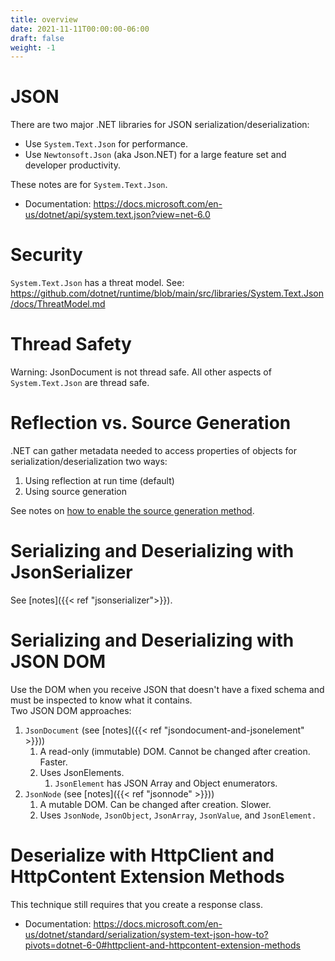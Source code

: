 ```yaml
---
title: overview
date: 2021-11-11T00:00:00-06:00
draft: false
weight: -1
---
```


# JSON
There are two major .NET libraries for JSON serialization/deserialization:
- Use `System.Text.Json` for performance.  
- Use `Newtonsoft.Json` (aka Json.NET) for a large feature set and developer productivity.  

These notes are for `System.Text.Json`.
- Documentation: https://docs.microsoft.com/en-us/dotnet/api/system.text.json?view=net-6.0

# Security
`System.Text.Json` has a threat model.  See: https://github.com/dotnet/runtime/blob/main/src/libraries/System.Text.Json/docs/ThreatModel.md

# Thread Safety
<r>Warning</r>: JsonDocument is not thread safe.  All other aspects of `System.Text.Json` are thread safe.

# Reflection vs. Source Generation
.NET can gather metadata needed to access properties of objects for serialization/deserialization two ways:
1. Using reflection at run time (default)
2. Using source generation

See notes on [how to enable the source generation method](https://learn.microsoft.com/en-us/dotnet/standard/serialization/system-text-json/source-generation-modes?pivots=dotnet-7-0).

# Serializing and Deserializing with JsonSerializer
See [notes]({{< ref "jsonserializer">}}).

# Serializing and Deserializing with JSON DOM
Use the DOM when you receive JSON that doesn't have a fixed schema and must be inspected to know what it contains.  
Two JSON DOM approaches:  
1.  `JsonDocument` (see [notes]({{< ref "jsondocument-and-jsonelement" >}}))
    1.  A read-only (immutable) DOM. Cannot be changed after creation. Faster.
    2.  Uses JsonElements.
        1.  `JsonElement` has JSON Array and Object enumerators.
2.  `JsonNode` (see [notes]({{< ref "jsonnode" >}}))
    1.  A mutable DOM. Can be changed after creation. Slower.
    2.  Uses `JsonNode`, `JsonObject`, `JsonArray`, `JsonValue`, and `JsonElement.`

# Deserialize with HttpClient and HttpContent Extension Methods
This technique still requires that you create a response class.
- Documentation: https://docs.microsoft.com/en-us/dotnet/standard/serialization/system-text-json-how-to?pivots=dotnet-6-0#httpclient-and-httpcontent-extension-methods
